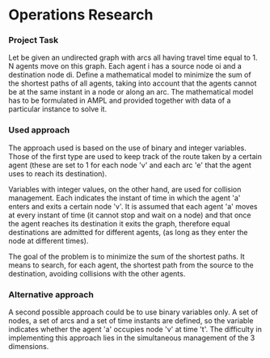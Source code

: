 # Operations Research
### Project Task
Let be given an undirected graph with arcs all having travel time equal to 1. N agents move on this graph. Each agent i has a source node oi and a destination node di. Define a mathematical model to minimize the sum of the shortest paths of all agents, taking into account that the agents cannot be at the same instant in a node or along an arc. The mathematical model has to be formulated in AMPL and provided together with data of a particular instance to solve it. 

### Used approach
The approach used is based on the use of binary and integer variables. Those of the first type are used to keep track of the route taken by a certain agent (these are set to 1 for each node 'v' and each arc 'e' that the agent uses to reach its destination). 

Variables with integer values, on the other hand, are used for collision management. Each indicates the instant of time in which the agent 'a' enters and exits a certain node 'v'. It is assumed that each agent 'a' moves at every instant of time (it cannot stop and wait on a node) and that once the agent reaches its destination it exits the graph, therefore equal destinations are admitted for different agents, (as long as they enter the node at different times). 

The goal of the problem is to minimize the sum of the shortest paths. It means to search, for each agent, the shortest path from the source to the destination, avoiding collisions with the other agents.

### Alternative approach
A second possible approach could be to use binary variables only. A set of nodes, a set of arcs and a set of time instants are defined, so the variable indicates whether the agent 'a' occupies node 'v' at time 't'. The difficulty in implementing this approach lies in the simultaneous management of the 3 dimensions.
